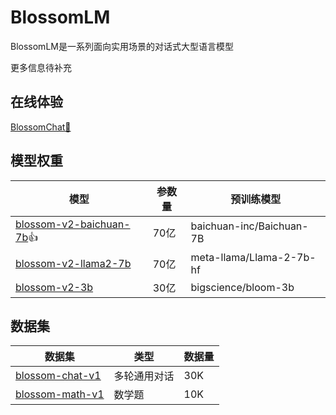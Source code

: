 # BlossomLM

BlossomLM是一系列面向实用场景的对话式大型语言模型

更多信息待补充

## 在线体验

[BlossomChat🚀](https://chat.rainng.com/)

## 模型权重

| 模型                                                         | 参数量 | 预训练模型               |
| ------------------------------------------------------------ | ------ | ------------------------ |
| [blossom-v2-baichuan-7b](https://huggingface.co/Azure99/blossom-v2-baichuan-7b)👍 | 70亿   | baichuan-inc/Baichuan-7B |
| [blossom-v2-llama2-7b](https://huggingface.co/Azure99/blossom-v2-llama2-7b) | 70亿   | meta-llama/Llama-2-7b-hf |
| [blossom-v2-3b](https://huggingface.co/Azure99/blossom-v2-3b) | 30亿   | bigscience/bloom-3b      |

## 数据集

| 数据集                                                       | 类型         | 数据量 |
| ------------------------------------------------------------ | ------------ | ------ |
| [blossom-chat-v1](https://huggingface.co/datasets/Azure99/blossom-chat-v1) | 多轮通用对话 | 30K    |
| [blossom-math-v1](https://huggingface.co/datasets/Azure99/blossom-math-v1) | 数学题       | 10K    |
